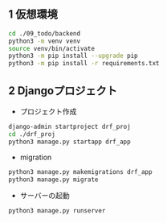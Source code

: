 ## 1 仮想環境

```sh
cd ./09_todo/backend
python3 -m venv venv
source venv/bin/activate
python3 -m pip install --upgrade pip
python3 -m pip install -r requirements.txt
```

## 2 Djangoプロジェクト

* プロジェクト作成

```sh
django-admin startproject drf_proj
cd ./drf_proj
python3 manage.py startapp drf_app
```

* migration

```sh
python3 manage.py makemigrations drf_app
python3 manage.py migrate
```

* サーバーの起動

```sh
python3 manage.py runserver
```
